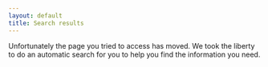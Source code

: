 ```yaml
---
layout: default
title: Search results
---
```

<!-- Test lunr.js for search results -->
<script src="{{ site.github.url }}/js/lunr.min.js"></script>
<div class="search-message">
	<p>Unfortunately the page you tried to access has moved. We took the 
	liberty to do an automatic search for you to help you find the information you need.</p>
</div>
<ul class="search-results"></ul>
<div class="search-spinner"></div>

<script>
    var w;
    function useSearchWorker(){       
        if(typeof(w) == "undefined") {
            w = new Worker("{{ site.github.url }}/js/search-worker.js");
        }
        w.onmessage = function(e){
            handleWorkerMessage(e.data);
        }
    } 
    
    function workerFallback(vars){
		var callback = function(){
			launchOutsideWorker(vars);
		}
		getScript("{{ site.github.url }}/js/search-worker.js", callback);
    }
</script>

<script src="{{ site.github.url }}/js/search-results.js"></script>
